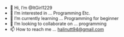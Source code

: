 - 👋 Hi, I’m @ItGirl1229
- 👀 I’m interested in ... Programming Etc.
- 🌱 I’m currently learning ... Programming for beginner
- 💞️ I’m looking to collaborate on ... programming
- 📫 How to reach me ... halinutt94@gmail.com

<!---
ItGirl1229/ItGirl1229 is a ✨ special ✨ repository because its `README.md` (this file) appears on your GitHub profile.
You can click the Preview link to take a look at your changes.
--->
